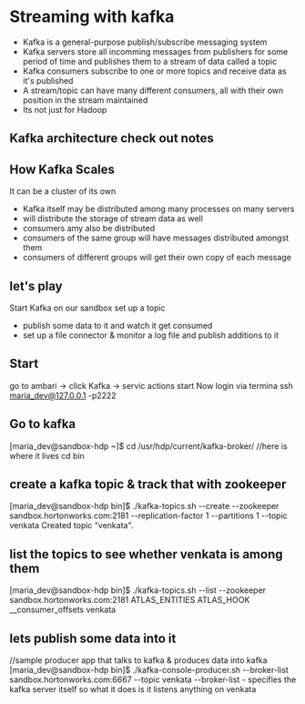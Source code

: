 # Streaming with kafka
- Kafka is a general-purpose publish/subscribe messaging system
- Kafka servers store all incomming messages from publishers for some period of time and publishes them to a stream of data called a topic
- Kafka consumers subscribe to one or more topics and receive data as it's published
- A stream/topic can have many different consumers, all with their own position in the stream maintained
- Its not just for Hadoop

## Kafka architecture check out notes
## How Kafka Scales
It can be a cluster of its own
- Kafka itself may be distributed among many processes on many servers
- will distribute the storage of stream data as well
- consumers amy also be distributed
- consumers of the same group will have messages distributed amongst them
- consumers of different groups will get their own copy of each message

## let's play
Start Kafka on our sandbox
set up a topic
- publish some data to it and watch it get consumed
- set up a file connector & monitor a log file and publish additions to it

## Start
go to ambari -> click Kafka -> servic actions start
Now login via termina
ssh maria_dev@127.0.0.1 -p2222
 
## Go to kafka
[maria_dev@sandbox-hdp ~]$ cd /usr/hdp/current/kafka-broker/
//here is where it lives
cd bin

## create a kafka topic & track that with zookeeper                                                    
[maria_dev@sandbox-hdp bin]$ ./kafka-topics.sh --create --zookeeper sandbox.hortonworks.com:2181 --replication-factor 1 --partitions 1 --topic venkata
Created topic "venkata".

## list the topics to see whether venkata is among them
[maria_dev@sandbox-hdp bin]$ ./kafka-topics.sh --list --zookeeper sandbox.hortonworks.com:2181
ATLAS_ENTITIES
ATLAS_HOOK
__consumer_offsets
venkata

## lets publish some data into it
//sample producer app that talks to kafka & produces data into kafka
[maria_dev@sandbox-hdp bin]$ ./kafka-console-producer.sh --broker-list sandbox.hortonworks.com:6667 --topic venkata
--broker-list - specifies the kafka server itself
so what it does is it listens anything on venkata

